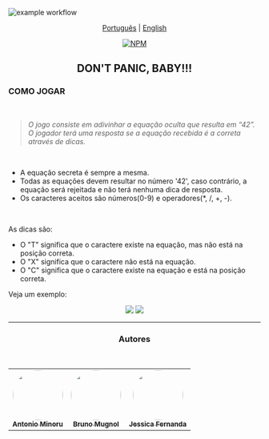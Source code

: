 ![example workflow](https://github.com/42sp/dontpanic_baby_JAB/actions/workflows/text_node.yml/badge.svg)

<div align="center">

[Português](https://github.com/42sp/dontpanic_baby_JAB/blob/main/README.md) | [English](https://github.com/42sp/dontpanic_baby_JAB/blob/main/README_en.md)

   [![NPM](https://img.shields.io/npm/l/react)](https://github.com/42sp/dontpanic_baby_JAB/blob/main/LICENSE)

</div>

<h2 align="center"> DON'T PANIC, BABY!!!</h2>

### COMO JOGAR
<br>

> _O jogo consiste em adivinhar a equação oculta que resulta em “42”. O jogador terá uma resposta se a equação recebida é a correta através de dicas._

<br />

- A equação secreta é sempre a mesma. <br>
- Todas as equações devem resultar no número '42', caso contrário, a equação será rejeitada e não terá nenhuma dica de resposta.<br>
- Os caracteres aceitos são números(0-9) e operadores(*, /, +, -).

<br />

As dicas são:

- O "T" significa que o caractere existe na equação, mas não está na posição correta.
- O "X" significa que o caractere não está na equação.
- O "C" significa que o caractere existe na equação e está na posição correta.

Veja um exemplo:

<div align="center">

<img src="front/img/equacao.PNG">
<img src="front/img/dica1.PNG"

</div>

---


### Autores

<table >
  <tr>
    <td align="center"><a href="https://github.com/antoniominoru"><img style="border-radius: 50%;" src="https://avatars.githubusercontent.com/u/47220998?v=4" width="100px;" alt=""/><br /><sub><b>Antonio Minoru</b></sub></a><br />
    <td align="center"><a href="https://github.com/B-Mugnol"><img style="border-radius: 50%;" src="https://avatars.githubusercontent.com/u/71146215?v=4" width="100px;" alt=""/><br /><sub><b>Bruno Mugnol</b></sub></a><br />
    <td align="center"><a href="https://github.com/nandajfa"><img style="border-radius: 50%;" src="https://avatars.githubusercontent.com/u/80687429?v=4" width="100px;" alt=""/><br /><sub><b>Jessica Fernanda</b></sub></a><br />
  </tr>

<br/>


